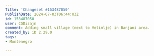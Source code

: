 ```yaml
---
Title: 'Changeset #153487050'
PublishDate: 2024-07-03T06:44:03Z
id: 153487050
user: CGDizajn
comment: Adding small village (next to Velimlje) in Banjani area.
created_by: iD 2.29.0
tags:
- Montenegro

---
```

